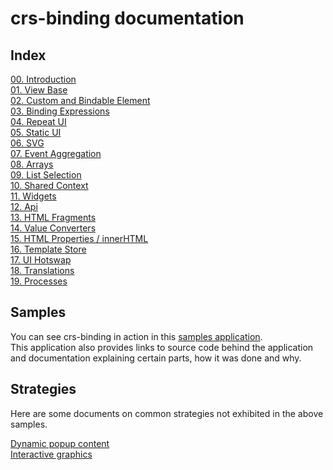 # crs-binding documentation

## Index

[00. Introduction](https://github.com/caperaven/crs-binding-documentation/blob/master/0.%20index.md)  
[01. View Base](https://github.com/caperaven/crs-binding-documentation/blob/master/1.%20viewbase.md)  
[02. Custom and Bindable Element](https://github.com/caperaven/crs-binding-documentation/blob/master/2.%20bindable-element.md)  
[03. Binding Expressions](https://github.com/caperaven/crs-binding-documentation/blob/master/3.%20binding-expressions.md)  
[04. Repeat UI](https://github.com/caperaven/crs-binding-documentation/blob/master/4.%20repeat-ui.md)  
[05. Static UI](https://github.com/caperaven/crs-binding-documentation/blob/master/5.%20static-ui.md)  
[06. SVG](https://github.com/caperaven/crs-binding-documentation/blob/master/6.%20svg.md)  
[07. Event Aggregation](https://github.com/caperaven/crs-binding-documentation/blob/master/7.event-aggregation.md)    
[08. Arrays](https://github.com/caperaven/crs-binding-documentation/blob/master/8.arrays.md)  
[09. List Selection](https://github.com/caperaven/crs-binding-documentation/blob/master/9.list-selection.md)  
[10. Shared Context](https://github.com/caperaven/crs-binding-documentation/blob/master/10.shared_context.md)      
[11. Widgets](https://github.com/caperaven/crs-binding-documentation/blob/master/11.widgets.md)   
[12. Api](https://github.com/caperaven/crs-binding-documentation/blob/master/12.api.md)  
[13. HTML Fragments](https://github.com/caperaven/crs-binding-documentation/blob/master/13.html-fragments.md)  
[14. Value Converters](https://github.com/caperaven/crs-binding-documentation/blob/master/14.value-conversion.md)  
[15. HTML Properties / innerHTML](https://github.com/caperaven/crs-binding-documentation/blob/master/15.html-properties.md)    
[16. Template Store](https://github.com/caperaven/crs-binding-documentation/blob/master/16.templates-repository.md)    
[17. UI Hotswap](https://github.com/caperaven/crs-binding-documentation/blob/master/17.%20UI%20hotswap.md)  
[18. Translations](https://github.com/caperaven/crs-binding-documentation/blob/master/18.%20Translations.md)   
[19. Processes](https://github.com/caperaven/crs-binding-documentation/blob/master/19.%20Processes.md)

## Samples

You can see crs-binding in action in this [samples application](https://crs-binding-examples.web.app/).  
This application also provides links to source code behind the application and documentation explaining certain parts, how it was done and why.

## Strategies

Here are some documents on common strategies not exhibited in the above samples.

[Dynamic popup content](https://github.com/caperaven/crs-binding-documentation/blob/master/strategies/dynamic-popup-content.md)  
[Interactive graphics](https://github.com/caperaven/crs-binding-documentation/blob/master/strategies/interactive-graphics.md)  

